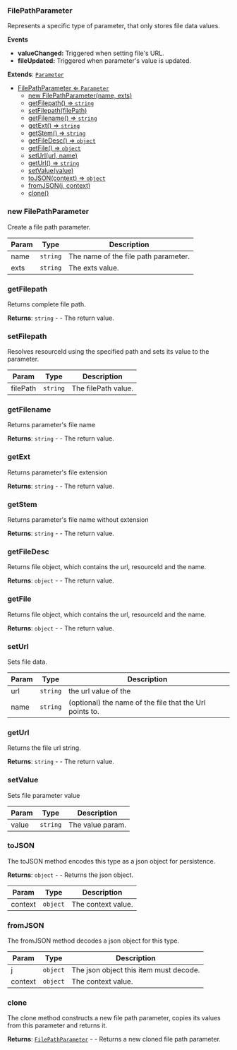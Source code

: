 <a name="FilePathParameter"></a>

### FilePathParameter 
Represents a specific type of parameter, that only stores file data values.

**Events**
* **valueChanged:** Triggered when setting file's URL.
* **fileUpdated:** Triggered when parameter's value is updated.


**Extends**: <code>[Parameter](api/SceneTree\Parameters\Parameter.md)</code>  

* [FilePathParameter ⇐ <code>Parameter</code>](#FilePathParameter)
    * [new FilePathParameter(name, exts)](#new-FilePathParameter)
    * [getFilepath() ⇒ <code>string</code>](#getFilepath)
    * [setFilepath(filePath)](#setFilepath)
    * [getFilename() ⇒ <code>string</code>](#getFilename)
    * [getExt() ⇒ <code>string</code>](#getExt)
    * [getStem() ⇒ <code>string</code>](#getStem)
    * [getFileDesc() ⇒ <code>object</code>](#getFileDesc)
    * [getFile() ⇒ <code>object</code>](#getFile)
    * [setUrl(url, name)](#setUrl)
    * [getUrl() ⇒ <code>string</code>](#getUrl)
    * [setValue(value)](#setValue)
    * [toJSON(context) ⇒ <code>object</code>](#toJSON)
    * [fromJSON(j, context)](#fromJSON)
    * [clone()](#clone)

<a name="new_FilePathParameter_new"></a>

### new FilePathParameter
Create a file path parameter.


| Param | Type | Description |
| --- | --- | --- |
| name | <code>string</code> | The name of the file path parameter. |
| exts | <code>string</code> | The exts value. |

<a name="FilePathParameter+getFilepath"></a>

### getFilepath
Returns complete file path.


**Returns**: <code>string</code> - - The return value.  
<a name="FilePathParameter+setFilepath"></a>

### setFilepath
Resolves resourceId using the specified path and sets its value to the parameter.



| Param | Type | Description |
| --- | --- | --- |
| filePath | <code>string</code> | The filePath value. |

<a name="FilePathParameter+getFilename"></a>

### getFilename
Returns parameter's file name


**Returns**: <code>string</code> - - The return value.  
<a name="FilePathParameter+getExt"></a>

### getExt
Returns parameter's file extension


**Returns**: <code>string</code> - - The return value.  
<a name="FilePathParameter+getStem"></a>

### getStem
Returns parameter's file name without extension


**Returns**: <code>string</code> - - The return value.  
<a name="FilePathParameter+getFileDesc"></a>

### getFileDesc
Returns file object, which contains the url, resourceId and the name.


**Returns**: <code>object</code> - - The return value.  
<a name="FilePathParameter+getFile"></a>

### getFile
Returns file object, which contains the url, resourceId and the name.


**Returns**: <code>object</code> - - The return value.  
<a name="FilePathParameter+setUrl"></a>

### setUrl
Sets file data.



| Param | Type | Description |
| --- | --- | --- |
| url | <code>string</code> | the url value of the |
| name | <code>string</code> | (optional) the name of the file that the Url points to. |

<a name="FilePathParameter+getUrl"></a>

### getUrl
Returns the file url string.


**Returns**: <code>string</code> - - The return value.  
<a name="FilePathParameter+setValue"></a>

### setValue
Sets file parameter value



| Param | Type | Description |
| --- | --- | --- |
| value | <code>string</code> | The value param. |

<a name="FilePathParameter+toJSON"></a>

### toJSON
The toJSON method encodes this type as a json object for persistence.


**Returns**: <code>object</code> - - Returns the json object.  

| Param | Type | Description |
| --- | --- | --- |
| context | <code>object</code> | The context value. |

<a name="FilePathParameter+fromJSON"></a>

### fromJSON
The fromJSON method decodes a json object for this type.



| Param | Type | Description |
| --- | --- | --- |
| j | <code>object</code> | The json object this item must decode. |
| context | <code>object</code> | The context value. |

<a name="FilePathParameter+clone"></a>

### clone
The clone method constructs a new file path parameter,
copies its values from this parameter and returns it.


**Returns**: [<code>FilePathParameter</code>](#FilePathParameter) - - Returns a new cloned file path parameter.  
